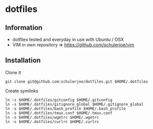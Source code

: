 # dotfiles
## Information
- dotfiles tested and everyday in use with Ubuntu / OSX
- VIM in own repository => https://github.com/schulerjoe/vim

## Installation
Clone it

```
git clone git@github.com:schulerjoe/dotfiles.git $HOME/.dotfiles
```

Create symlinks
```
ln -s $HOME/.dotfiles/gitconfig $HOME/.gitconfig
ln -s $HOME/.dotfiles/gitignore_global $HOME/.gitignore_global
ln -s $HOME/.dotfiles/bash_profile $HOME/.bash_profile
ln -s $HOME/.dotfiles/tmux.conf $HOME/.tmux.conf
ln -s $HOME/.dotfiles/wgetrc $HOME/.wgetrc
ln -s $HOME/.dotfiles/curlrc $HOME/.curlrc
```
